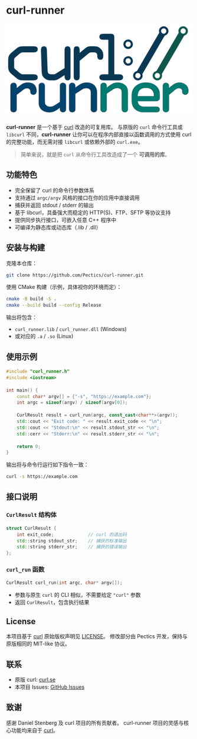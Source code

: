 <!--
Forked and modified by Pectics
Original work Copyright (C) Daniel Stenberg, <daniel@haxx.se>, et al.
SPDX-License-Identifier: curl
-->

# curl-runner

[![curl-runner logo](assets/curl_runner.png)](https://github.com/Pectics/curl-runner)

**curl-runner** 是一个基于 [curl](https://curl.se/) 改造的可复用库。
与原版的 `curl` 命令行工具或 `libcurl` 不同，**curl-runner** 让你可以在程序内部直接以函数调用的方式使用 curl 的完整功能，而无需对接 `libcurl` 或依赖外部的 `curl.exe`。  

> 简单来说，就是把 `curl` 从命令行工具改造成了一个 **可调用的库**。

## 功能特色

- 完全保留了 curl 的命令行参数体系
- 支持通过 `argc/argv` 风格的接口在你的应用中直接调用
- 捕获并返回 stdout / stderr 的输出
- 基于 libcurl，具备强大而稳定的 HTTP(S)、FTP、SFTP 等协议支持
- 提供同步执行接口，可嵌入任意 C++ 程序中
- 可编译为静态库或动态库（.lib / .dll）

## 安装与构建

克隆本仓库：

```bash
git clone https://github.com/Pectics/curl-runner.git
```

使用 CMake 构建（示例，具体视你的环境而定）：

```bash
cmake -B build -S .
cmake --build build --config Release
```

输出将包含：

* `curl_runner.lib` / `curl_runner.dll` (Windows)
* 或对应的 `.a` / `.so` (Linux)

## 使用示例

```cpp
#include "curl_runner.h"
#include <iostream>

int main() {
    const char* argv[] = {"-s", "https://example.com"};
    int argc = sizeof(argv) / sizeof(argv[0]);

    CurlResult result = curl_run(argc, const_cast<char**>(argv));
    std::cout << "Exit code: " << result.exit_code << "\n";
    std::cout << "Stdout:\n" << result.stdout_str << "\n";
    std::cerr << "Stderr:\n" << result.stderr_str << "\n";

    return 0;
}
```

输出将与命令行运行如下指令一致：

```bash
curl -s https://example.com
```

## 接口说明

### `CurlResult` 结构体

```cpp
struct CurlResult {
    int exit_code;             // curl 的退出码
    std::string stdout_str;    // 捕获的标准输出
    std::string stderr_str;    // 捕获的错误输出
};
```

### `curl_run` 函数

```cpp
CurlResult curl_run(int argc, char* argv[]);
```

* 参数与原生 `curl` 的 CLI 相似，不需要给定 `"curl"` 参数
* 返回 `CurlResult`，包含执行结果

## License

本项目基于 [curl](https://curl.se/)
原始版权声明见 [LICENSE](https://curl.se/docs/copyright.html)。
修改部分由 Pectics 开发，保持与原版相同的 MIT-like 协议。

## 联系

* 原版 curl: [curl.se](https://curl.se/)
* 本项目 Issues: [GitHub Issues](https://github.com/yourname/curl_runner/issues)

## 致谢

感谢 Daniel Stenberg 及 curl 项目的所有贡献者。
curl-runner 项目的灵感与核心功能均来自于 [curl](https://curl.se/)。
